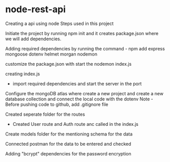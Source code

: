 # node-rest-api
Creating a api using node
Steps used in this project

Initiate the project by running npm init and it creates package.json where we will add dependencies.

Adding required dependencies by running the command - npm add express mongoose dotenv helmet morgan nodemon

customize the package.json with start the nodemon index.js

creating index.js
 - import required dependencies and start the server in the port

Configure the mongoDB atlas where create a new project and create a new database collection and connect the local code with the dotenv
Note - Before pushing code to github, add .gitignore file

Created seperate folder for the routes
 - Created User route and Auth route anc called in the index.js

Create models folder for the mentioning schema for the data

Connected postman for the data to be entered and checked

Adding "bcrypt" dependencies for the password encryption

